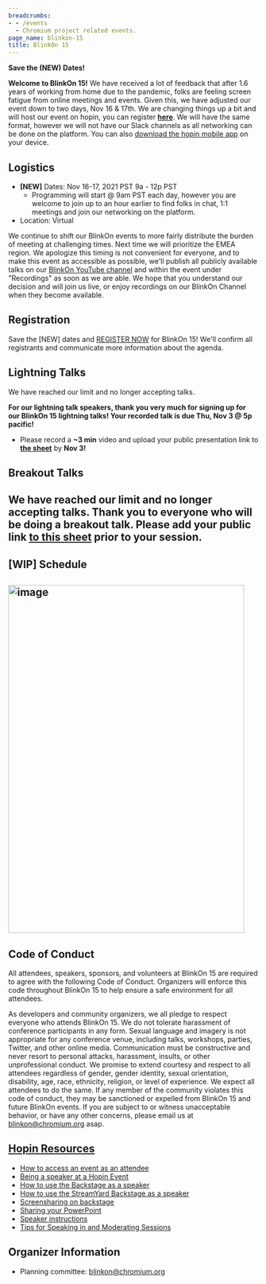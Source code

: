 ```yaml
---
breadcrumbs:
- - /events
  - Chromium project related events.
page_name: blinkon-15
title: BlinkOn 15
---
```


**Save the (NEW) Dates!**

**Welcome to BlinkOn 15!** We have received a lot of feedback that after 1.6
years of working from home due to the pandemic, folks are feeling screen fatigue
from online meetings and events. Given this, we have adjusted our event down to
two days, Nov 16 & 17th. We are changing things up a bit and will host our event
on hopin, you can register [**here**](https://hopin.com/events/blinkon-15). We
will have the same format, however we will not have our Slack channels as all
networking can be done on the platform. You can also [download the hopin mobile
app](https://hopin.zendesk.com/hc/en-us/sections/360012637371--Mobile-App) on
your device.

## **Logistics**

*   **\[NEW\]** Dates: Nov 16-17, 2021 PST 9a - 12p PST
    *   Programming will start @ 9am PST each day, however you are
                welcome to join up to an hour earlier to find folks in chat, 1:1
                meetings and join our networking on the platform.
*   Location: Virtual

We continue to shift our BlinkOn events to more fairly distribute the burden of
meeting at challenging times. Next time we will prioritize the EMEA region. We
apologize this timing is not convenient for everyone, and to make this event as
accessible as possible, we'll publish all publicly available talks on our
[BlinkOn YouTube channel](https://www.youtube.com/user/blinkontalks) and within
the event under "Recordings" as soon as we are able. We hope that you understand
our decision and will join us live, or enjoy recordings on our BlinkOn Channel
when they become available.

## **Registration**

Save the \[NEW\] dates and [REGISTER NOW](https://hopin.com/events/blinkon-15)
for BlinkOn 15! We'll confirm all registrants and communicate more information
about the agenda.

## Lightning Talks

We have reached our limit and no longer accepting talks.

**For our lightning talk speakers, thank you very much for signing up for our
BlinkOn 15 lightning talks! Your recorded talk is due Thu, Nov 3 @ 5p pacific!**

*   Please record a **~3 min** video and upload your public presentation
            link to [**the
            sheet**](https://docs.google.com/spreadsheets/d/1FzxhGtmfaEP_yO8ePmWoYuvFS0qk44hQA5Mui06E9Rk/edit#gid=0)
            by **Nov 3!**

## Breakout Talks

## We have reached our limit and no longer accepting talks. Thank you to everyone who will be doing a breakout talk. Please add your public link [to this sheet](https://docs.google.com/spreadsheets/d/1x2MXoLaYENQg7WKHWspzwAuttDB38T5pc74ZHRYEKgo/edit#gid=0) prior to your session.

## \[WIP\] Schedule

## **<img alt="image" src="http://www.google.com/chart" height=700 width=475>**

## **Code of Conduct**

All attendees, speakers, sponsors, and volunteers at BlinkOn 15 are required to
agree with the following Code of Conduct. Organizers will enforce this code
throughout BlinkOn 15 to help ensure a safe environment for all attendees.

As developers and community organizers, we all pledge to respect everyone who
attends BlinkOn 15. We do not tolerate harassment of conference participants in
any form. Sexual language and imagery is not appropriate for any conference
venue, including talks, workshops, parties, Twitter, and other online media.
Communication must be constructive and never resort to personal attacks,
harassment, insults, or other unprofessional conduct. We promise to extend
courtesy and respect to all attendees regardless of gender, gender identity,
sexual orientation, disability, age, race, ethnicity, religion, or level of
experience. We expect all attendees to do the same. If any member of the
community violates this code of conduct, they may be sanctioned or expelled from
BlinkOn 15 and future BlinkOn events. If you are subject to or witness
unacceptable behavior, or have any other concerns, please email us at
[blinkon@chromium.org](mailto:blinkon@chromium.org) asap.

## [Hopin Resources](https://docs.google.com/document/d/1SNTmngdbfc1OuxCOaw231guH53p8ks4-YnjecB6CtGk/edit#)

*   [How to access an event as an
            attendee](https://assets-global.website-files.com/5fb2950be125da5aa25af58e/60b95a6bcaf8722b6b83752c_How%20to%20Access%20an%20Event%20as%20an%20Attendee%20(1).pdf)
*   [Being a speaker at a Hopin
            Event](https://assets-global.website-files.com/5fb2950be125da5aa25af58e/60b95bbb779c0790ddf0ae27_Best%20Practices%20for%20Speakers.pdf)
*   [How to use the Backstage as a
            speaker](https://hopin.zendesk.com/hc/en-us/articles/360056078472-How-to-use-the-Backstage-as-a-speaker)
*   [How to use the StreamYard Backstage as a
            speaker](https://hopin.zendesk.com/hc/en-us/articles/4406327583252-How-to-use-the-StreamYard-Backstage-as-a-speaker)
*   [Screensharing on
            backstage](https://hopin.zendesk.com/hc/en-us/articles/360056078412-How-to-present-slides-on-the-Hopin-Backstage)
*   [Sharing your
            PowerPoint](https://hopin.zendesk.com/hc/en-us/articles/360056527631-Sharing-your-Powerpoint)
*   [Speaker
            instructions](https://hopin.zendesk.com/hc/en-us/articles/360056078432-Speaker-Instructions)
*   [Tips for Speaking in and Moderating
            Sessions](https://hopin.zendesk.com/hc/en-us/articles/4402442259220-Tips-for-Speaking-in-and-Moderating-Sessions)

## **Organizer Information**

*   Planning committee:
            [blinkon@chromium.org](mailto:blinkon@chromium.org)